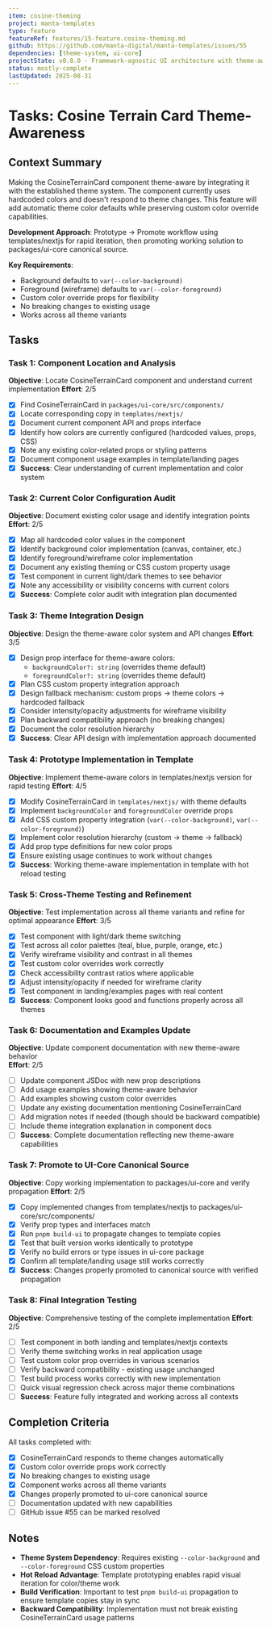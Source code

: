 ```yaml
---
item: cosine-theming
project: manta-templates
type: feature
featureRef: features/15-feature.cosine-theming.md
github: https://github.com/manta-digital/manta-templates/issues/55
dependencies: [theme-system, ui-core]
projectState: v0.8.0 - Framework-agnostic UI architecture with theme-aware gradient system established
status: mostly-complete
lastUpdated: 2025-08-31
---
```


# Tasks: Cosine Terrain Card Theme-Awareness

## Context Summary

Making the CosineTerrainCard component theme-aware by integrating it with the established theme system. The component currently uses hardcoded colors and doesn't respond to theme changes. This feature will add automatic theme color defaults while preserving custom color override capabilities.

**Development Approach**: Prototype → Promote workflow using templates/nextjs for rapid iteration, then promoting working solution to packages/ui-core canonical source.

**Key Requirements**:
- Background defaults to `var(--color-background)`  
- Foreground (wireframe) defaults to `var(--color-foreground)`
- Custom color override props for flexibility
- No breaking changes to existing usage
- Works across all theme variants

## Tasks

### Task 1: Component Location and Analysis
**Objective**: Locate CosineTerrainCard component and understand current implementation
**Effort**: 2/5

- [x] Find CosineTerrainCard in `packages/ui-core/src/components/`
- [x] Locate corresponding copy in `templates/nextjs/`  
- [x] Document current component API and props interface
- [x] Identify how colors are currently configured (hardcoded values, props, CSS)
- [x] Note any existing color-related props or styling patterns
- [x] Document component usage examples in template/landing pages
- [x] **Success**: Clear understanding of current implementation and color system

### Task 2: Current Color Configuration Audit  
**Objective**: Document existing color usage and identify integration points
**Effort**: 2/5

- [x] Map all hardcoded color values in the component
- [x] Identify background color implementation (canvas, container, etc.)
- [x] Identify foreground/wireframe color implementation  
- [x] Document any existing theming or CSS custom property usage
- [x] Test component in current light/dark themes to see behavior
- [x] Note any accessibility or visibility concerns with current colors
- [x] **Success**: Complete color audit with integration plan documented

### Task 3: Theme Integration Design
**Objective**: Design the theme-aware color system and API changes
**Effort**: 3/5

- [x] Design prop interface for theme-aware colors:
  - `backgroundColor?: string` (overrides theme default)
  - `foregroundColor?: string` (overrides theme default) 
- [x] Plan CSS custom property integration approach
- [x] Design fallback mechanism: custom props → theme colors → hardcoded fallback
- [x] Consider intensity/opacity adjustments for wireframe visibility
- [x] Plan backward compatibility approach (no breaking changes)
- [x] Document the color resolution hierarchy
- [x] **Success**: Clear API design with implementation approach documented

### Task 4: Prototype Implementation in Template
**Objective**: Implement theme-aware colors in templates/nextjs version for rapid testing
**Effort**: 4/5

- [x] Modify CosineTerrainCard in `templates/nextjs/` with theme defaults
- [x] Implement `backgroundColor` and `foregroundColor` override props
- [x] Add CSS custom property integration (`var(--color-background)`, `var(--color-foreground)`)
- [x] Implement color resolution hierarchy (custom → theme → fallback)
- [x] Add prop type definitions for new color props
- [x] Ensure existing usage continues to work without changes
- [x] **Success**: Working theme-aware implementation in template with hot reload testing

### Task 5: Cross-Theme Testing and Refinement
**Objective**: Test implementation across all theme variants and refine for optimal appearance
**Effort**: 3/5

- [x] Test component with light/dark theme switching
- [x] Test across all color palettes (teal, blue, purple, orange, etc.)
- [x] Verify wireframe visibility and contrast in all themes
- [x] Test custom color overrides work correctly
- [x] Check accessibility contrast ratios where applicable  
- [x] Adjust intensity/opacity if needed for wireframe clarity
- [x] Test component in landing/examples pages with real content
- [x] **Success**: Component looks good and functions properly across all themes

### Task 6: Documentation and Examples Update
**Objective**: Update component documentation with new theme-aware behavior  
**Effort**: 2/5

- [ ] Update component JSDoc with new prop descriptions
- [ ] Add usage examples showing theme-aware behavior
- [ ] Add examples showing custom color overrides
- [ ] Update any existing documentation mentioning CosineTerrainCard
- [ ] Add migration notes if needed (though should be backward compatible)
- [ ] Include theme integration explanation in component docs
- [ ] **Success**: Complete documentation reflecting new theme-aware capabilities

### Task 7: Promote to UI-Core Canonical Source
**Objective**: Copy working implementation to packages/ui-core and verify propagation
**Effort**: 2/5

- [x] Copy implemented changes from templates/nextjs to packages/ui-core/src/components/
- [x] Verify prop types and interfaces match
- [x] Run `pnpm build-ui` to propagate changes to template copies
- [x] Test that built version works identically to prototype
- [x] Verify no build errors or type issues in ui-core package
- [x] Confirm all template/landing usage still works correctly
- [x] **Success**: Changes properly promoted to canonical source with verified propagation

### Task 8: Final Integration Testing
**Objective**: Comprehensive testing of the complete implementation
**Effort**: 2/5

- [ ] Test component in both landing and templates/nextjs contexts
- [ ] Verify theme switching works in real application usage
- [ ] Test custom color prop overrides in various scenarios  
- [ ] Verify backward compatibility - existing usage unchanged
- [ ] Test build process works correctly with new implementation
- [ ] Quick visual regression check across major theme combinations
- [ ] **Success**: Feature fully integrated and working across all contexts

## Completion Criteria

All tasks completed with:
- [x] CosineTerrainCard responds to theme changes automatically
- [x] Custom color override props work correctly
- [x] No breaking changes to existing usage
- [x] Component works across all theme variants
- [x] Changes properly promoted to ui-core canonical source
- [ ] Documentation updated with new capabilities
- [ ] GitHub issue #55 can be marked resolved

## Notes

- **Theme System Dependency**: Requires existing `--color-background` and `--color-foreground` CSS custom properties
- **Hot Reload Advantage**: Template prototyping enables rapid visual iteration for color/theme work
- **Build Verification**: Important to test `pnpm build-ui` propagation to ensure template copies stay in sync
- **Backward Compatibility**: Implementation must not break existing CosineTerrainCard usage patterns